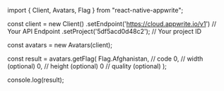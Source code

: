 import { Client, Avatars, Flag } from "react-native-appwrite";

const client = new Client()
    .setEndpoint('https://cloud.appwrite.io/v1') // Your API Endpoint
    .setProject('5df5acd0d48c2'); // Your project ID

const avatars = new Avatars(client);

const result = avatars.getFlag(
    Flag.Afghanistan, // code
    0, // width (optional)
    0, // height (optional)
    0 // quality (optional)
);

console.log(result);
